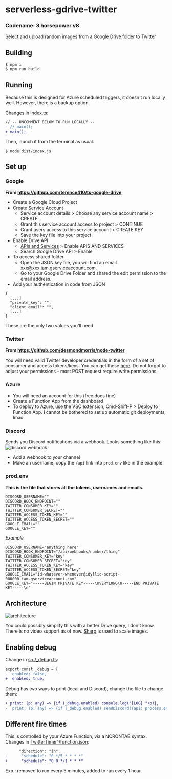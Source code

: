 # serverless-gdrive-twitter
### Codename: 3 horsepower v8
Select and upload random images from a Google Drive folder to Twitter

## Building
```
$ npm i
$ npm run build
```

## Running
Because this is designed for Azure scheduled triggers, it doesn't run locally well. However, there is a backup option.

Changes in [index.ts](src/index.ts):
```diff
// -- UNCOMMENT BELOW TO RUN LOCALLY --
- // main();
+ main();
```
Then, launch it from the terminal as usual.
```
$ node dist/index.js
```

## Set up
### Google
**From https://github.com/terence410/ts-google-drive**

- Create a Google Cloud Project
- [Create Service Account](https://console.cloud.google.com/iam-admin/serviceaccounts/create)
    - Service account details > Choose any service account name > CREATE
    - Grant this service account access to project > CONTINUE
    - Grant users access to this service account > CREATE KEY
    - Save the key file into your project
- Enable Drive API
    -  [APIs and Services](https://console.cloud.google.com/apis/dashboard) > Enable APIS AND SERVICES 
    - Search Google Drive API > Enable
- To access shared folder 
    - Open the JSON key file, you will find an email xxx@xxx.iam.gserviceaccount.com. 
    - Go to your Google Drive Folder and shared the edit permission to the email address.
- Add your authentication in code from JSON
```
{
  [...]
  "private_key": "",
  "client_email": "",
  [...]
}
```
These are the only two values you'll need.

### Twitter
**From https://github.com/desmondmorris/node-twitter**

You will need valid Twitter developer credentials in the form of a set of consumer and access tokens/keys.  You can get these [here](https://apps.twitter.com/).  Do not forgot to adjust your permissions - most POST request require write permissions.

### Azure
- You will need an account for this (free does fine)
- Create a Function App from the dashboard
- To deploy to Azure, use the VSC extension, Cmd-Shift-P > Deploy to Function App. I cannot be bothered to set up automatic git deployments, lmao.

### Discord
Sends you Discord notifications via a webhook. Looks something like this:
![discord webhook](https://i.arxius.io/6c95835f.png)

- Add a webhook to your channel
- Make an username, copy the `/api` link into `prod.env` like in the example.

### prod.env
**This is the file that stores all the tokens, usernames and emails.**
```
DISCORD_USERNAME=""
DISCORD_HOOK_ENDPOINT=""
TWITTER_CONSUMER_KEY=""
TWITTER_CONSUMER_SECRET=""
TWITTER_ACCESS_TOKEN_KEY=""
TWITTER_ACCESS_TOKEN_SECRET=""
GOOGLE_EMAIL=""
GOOGLE_KEY=""
```
*Example*
```
DISCORD_USERNAME="anything here"
DISCORD_HOOK_ENDPOINT="/api/webhooks/number/thing"
TWITTER_CONSUMER_KEY="key"
TWITTER_CONSUMER_SECRET="key"
TWITTER_ACCESS_TOKEN_KEY="key"
TWITTER_ACCESS_TOKEN_SECRET="key"
GOOGLE_EMAIL="id-whatever-whenever@idyllic-script-000000.iam.gserviceaccount.com"
GOOGLE_KEY="-----BEGIN PRIVATE KEY-----\nVERYLONG\n-----END PRIVATE KEY-----\n"
```

## Architecture
![architecture](https://i.arxius.io/8b2deaae.png)

You could possibly simplify this with a better Drive query, I don't know. There is no video support as of now. [Sharp](https://github.com/lovell/sharp) is used to scale images.

## Enabling debug
Change in [src/_debug.ts](src/_debug.ts):
```diff
export const _debug = {
-  enabled: false,
+  enabled: true,
```
Debug has two ways to print (local and Discord), change the file to change them:
```diff
+ print: (p: any) => {if (_debug.enabled) console.log("[LOG] "+p)},
-  print: (p: any) => {if (_debug.enabled) sendDiscord({api: process.env.DISCORD_HOOK_ENDPOINT!, username: process.env.DISCORD_USERNAME!}, Messages.debug(p))}
```

## Different fire times
This is controlled by your Azure Function, via a NCRONTAB syntax. Changes in [TwitterTimer1/function.json](TwitterTimer1/function.json):
```diff
      "direction": "in",
-      "schedule": "0 */5 * * * *"
+      "schedule": "0 0 */1 * * *"
```
Exp.: removed to run every 5 minutes, added to run every 1 hour.

